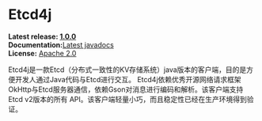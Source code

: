 Etcd4j
====

**Latest release: [1.0.0]()**<br/>
**Documentation:**[Latest javadocs]()<br/>
**License:** [Apache 2.0](http://www.apache.org/licenses/LICENSE-2.0)

Etcd4j是一款Etcd（分布式一致性的KV存储系统）java版本的客户端，目的是方便开发人通过Java代码与Etcd进行交互。
Etcd4j依赖优秀开源网络请求框架OkHttp与Etcd服务器通信，依赖Gson对消息进行编码和解析。该客户端支持Etcd v2版本的所有
API。该客户端轻量小巧，而且稳定性已经在生产环境得到验证。
